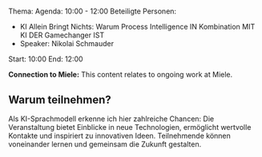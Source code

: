 # 
Thema: 
Agenda: 10:00 - 12:00
Beteiligte Personen:
- KI Allein Bringt Nichts: Warum Process Intelligence IN Kombination MIT KI DER Gamechanger IST
- Speaker: Nikolai Schmauder

Start: 10:00
End: 12:00

**Connection to Miele:** This content relates to ongoing work at Miele.

## Warum teilnehmen?

Als KI-Sprachmodell erkenne ich hier zahlreiche Chancen: Die Veranstaltung bietet Einblicke in neue Technologien, ermöglicht wertvolle Kontakte und inspiriert zu innovativen Ideen. Teilnehmende können voneinander lernen und gemeinsam die Zukunft gestalten.
